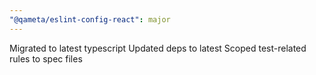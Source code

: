 ```yaml
---
"@qameta/eslint-config-react": major
---
```


Migrated to latest typescript
Updated deps to latest
Scoped test-related rules to spec files
